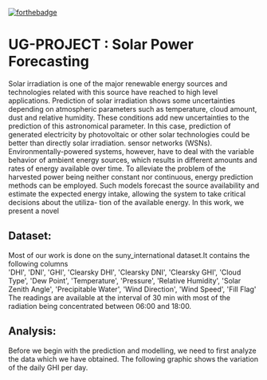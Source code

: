 [![forthebadge](https://forthebadge.com/images/badges/made-with-python.svg)](https://forthebadge.com)
# UG-PROJECT : Solar Power Forecasting
Solar irradiation is one of the major renewable energy sources and technologies related with this source have reached to high level
applications. Prediction of solar irradiation shows some uncertainties depending on atmospheric parameters such as temperature, cloud
amount, dust and relative humidity. These conditions add new uncertainties to the prediction of this astronomical parameter. In this
case, prediction of generated electricity by photovoltaic or other solar technologies could be better than directly solar irradiation.
sensor networks (WSNs). Environmentally-powered systems,
however, have to deal with the variable behavior of ambient
energy sources, which results in different amounts and rates
of energy available over time. To alleviate the problem of the
harvested power being neither constant nor continuous, energy
prediction methods can be employed. Such models forecast the
source availability and estimate the expected energy intake,
allowing the system to take critical decisions about the utiliza-
tion of the available energy. In this work, we present a novel

## Dataset:
Most of our work is done on the suny_international dataset.It contains the following columns<br>
'DHI', 'DNI', 'GHI', 'Clearsky DHI', 'Clearsky DNI', 'Clearsky GHI',
       'Cloud Type', 'Dew Point', 'Temperature', 'Pressure',
       'Relative Humidity', 'Solar Zenith Angle', 'Precipitable Water',
       'Wind Direction', 'Wind Speed', 'Fill Flag'<br>
The readings are available at the interval of 30 min with most of the radiation being concentrated between 06:00 and 18:00.


## Analysis:
Before we begin with the prediction and modelling, we need to first analyze the data which we have obtained. The following graphic shows the variation of the daily GHI per day.
